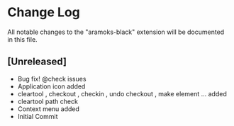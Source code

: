 # Change Log
All notable changes to the "aramoks-black" extension will be documented in this file.


## [Unreleased]
- Bug fix! @check issues
- Application icon added
- cleartool , checkout , checkin , undo checkout , make element ... added
- cleartool path check
- Context menu added
- Initial Commit
